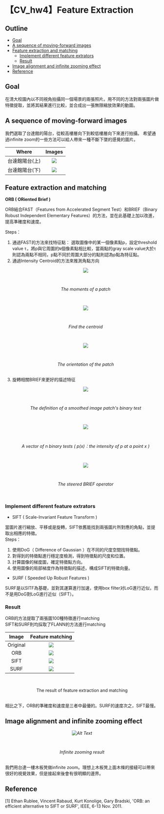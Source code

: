 # 【CV_hw4】Feature Extraction 

## Outline
* [Goal](#Goal)
* [A sequence of moving-forward images](#A-sequence-of-moving-forward-images)
* [Feature extraction and matching](#Feature-extraction-and-matching) 
  * [Implement different feature extrators](#Implement-different-feature-extrators)
  * [Result](#Result)
* [Image alignment and infinite zooming effect](#Image-alignment-and-infinite-zooming-effect)
* [Reference](#Reference)

## Goal
  在清大校園內以不同視角拍攝同一個場景的兩張照片。用不同的方法對兩張圖片做特徵提取，並將其結果進行比較，並合成出一張無限縮放效果的動圖。
  
## A sequence of moving-forward images
我們選取了台達館的陽台，從較高樓層向下到較低樓層向下來進行拍攝。
希望通過infinite zoom的一些方法可以給人帶來一種不斷下墜的感覺的圖片。

| Where | Images  |
| :--------: | :--------: | 
| 台達館陽台(上)| ![](https://i.imgur.com/EnJIRmL.jpg)| 
|台達館陽台(下)|![](https://i.imgur.com/G1zNR93.jpg)|


## Feature extraction and matching

**ORB ( ORiented Brief )**

ORB結合FAST（Features from Accelerated Segment Test）和BRIEF（Binary Robust Independent Elementary Features）的方法，並在此基礎上加以改進，提高準確度和速度。

 Steps：
1.  通過FAST的方法來找特征點：
   選取圖像中的某一個像素點p，設定threshold value `t`，將p與它周圍的`N`個像素點相比較，當兩點的gray scale value大於`t`則認為兩點不相同，p點不同於周圍大部分的點則認為p點為特征點。
2. 通過Intensity Centroid的方法來推測角點方向<br>
   *<p align="center">![](https://i.imgur.com/KLXXNWe.png)</p>*<br>
   *<p align="center">The moments of a patch</p>*<br>
 *<p align="center">![](https://i.imgur.com/yx0vUDs.png)</p>*<br>
*<p align="center">Find the centroid</p>*<br>
 *<p align="center">![](https://i.imgur.com/pYqF5DY.png)</p>*<br>
*<p align="center">The orientation of the patch</p>*<br>
3. 旋轉相關BRIEF來更好的描述特征<br>
*<p align="center">![](https://i.imgur.com/xunPFqv.png)</p>*<br>
*<p align="center">The definition of a smoothed image patch's binary test</p>*<br>
*<p align="center">![](https://i.imgur.com/KMOg9OP.png)</p>*<br>
*<p align="center">A vector of n binary tests ( p(x)：the intensity of p at a point x )</p>*<br>
*<p align="center">![](https://i.imgur.com/Beev6o3.png)</p>*<br>
*<p align="center">The steered BRIEF operator</p>*<br>

### Implement different feature extrators
* SIFT ( Scale-Invariant Feature Transform )<br>

當圖片進行縮放、平移或是旋轉，SIFT依舊能找到兩張圖片所對應的角點，並提取出相應的特徵。<br>
Steps：
1. 使用DoG（ Difference of Gaussian ）在不同的尺度空間找特徵點。
2. 對得到的特徵點進行穩定度檢測，得到特徵點的尺度和位置。
3. 計算圖像的梯度圖，確定特徵點方向。
4. 使用圖像的局部梯度作為特徵點的描述，構成SIFT的特徵向量。

* SURF ( Speeded Up Robust Features )<br>

SURF是以SITF為基礎，並對其運算進行加速，使用box filter对LoG進行近似，而不是用DoG對LoG進行近似（SIFT）。



### Result

ORB的方法提取了兩張圖100種特徵進行matching<br>
SIFT和SURF則均採取了FLANN的方法進行matching<br>

| Image | Feature matching | 
| :--------: | :--------: | 
|Original| ![](https://i.imgur.com/cLhcpEr.jpg)  |
|  ORB   | ![](https://i.imgur.com/dR0HjOx.jpg)  | 
|  SIFT  | ![](https://i.imgur.com/MAsfWwP.jpg)  | 
|  SURF  | ![](https://i.imgur.com/fh589qM.jpg)  |

<br>
<p align="center">The result of feature extraction and matching </p><br>
相比之下，ORB的準確度和速度是三者中最優的。SURF的速度次之，SIFT最慢。

## Image alignment and infinite zooming effect

*<p align="center">![Alt Text](https://media.giphy.com/media/KbSZcqC434Dd1imFYf/giphy.gif)</p>*<br>
*<p align="center">Infinite zooming result </p>*<br>
我們用台達一樓木板凳做infinite zoom。理想上木板凳上面木條的接縫可以帶來很好的視覺效果，但是接起來後會有很明顯的邊界。


## Reference
[1] Ethan Rublee, Vincent Rabaud, Kurt Konolige, Gary Bradski, 'ORB: an efficient alternative to SIFT or SURF', IEEE, 6-13 Nov. 2011.
